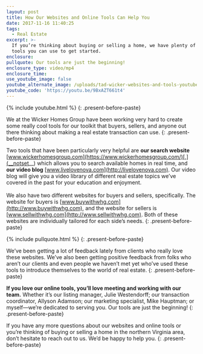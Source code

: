 ```yaml
---
layout: post
title: How Our Websites and Online Tools Can Help You
date: 2017-11-16 11:40:25
tags:
  - Real Estate
excerpt: >-
  If you’re thinking about buying or selling a home, we have plenty of online
  tools you can use to get started.
enclosure:
pullquote: Our tools are just the beginning!
enclosure_type: video/mp4
enclosure_time:
use_youtube_image: false
youtube_alternate_image: /uploads/tad-wicker-websites-and-tools-youtube.jpg
youtube_code: 'https://youtu.be/9BxAZT661t4'
---
```



{% include youtube.html %}
{: .present-before-paste}

We at the Wicker Homes Group have been working very hard to create some really cool tools for our toolkit that buyers, sellers, and anyone out there thinking about making a real estate transaction can use.
{: .present-before-paste}

Two tools that have been particularly very helpful are **our search website** [www.wickerhomesgroup.com](https://www.wickerhomesgroup.com/)[,](__notset__) which allows you to search available homes in real time, and **our video blog** [www.livelovenova.com](http://livelovenova.com). Our video blog will give you a video library of different real estate topics we’ve covered in the past for your education and enjoyment.<br><br>We also have two different websites for buyers and sellers, specifically. The website for buyers is [www.buywithwhg.com](http://www.buywithwhg.com), and the website for sellers is [www.sellwithwhg.com](http://www.sellwithwhg.com). Both of these websites are individually tailored for each side’s needs.
{: .present-before-paste}

{% include pullquote.html %}
{: .present-before-paste}

We’ve been getting a lot of feedback lately from clients who really love these websites. We’ve also been getting positive feedback from folks who aren’t our clients and even people we haven’t met yet who’ve used these tools to introduce themselves to the world of real estate.
{: .present-before-paste}

**If you love our online tools, you’ll love meeting and working with our team.** Whether it’s our listing manager, Julie Westendorff; our transaction coordinator, Allyson Adamson; our marketing specialist, Mike Hauptman; or myself—we’re dedicated to serving you. Our tools are just the beginning!
{: .present-before-paste}

If you have any more questions about our websites and online tools or you’re thinking of buying or selling a home in the northern Virginia area, don’t hesitate to reach out to us. We’d be happy to help you.
{: .present-before-paste}